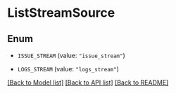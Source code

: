# ListStreamSource

## Enum


* `ISSUE_STREAM` (value: `"issue_stream"`)

* `LOGS_STREAM` (value: `"logs_stream"`)


[[Back to Model list]](../README.md#documentation-for-models) [[Back to API list]](../README.md#documentation-for-api-endpoints) [[Back to README]](../README.md)


